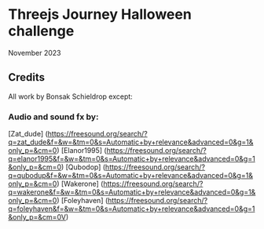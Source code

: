 # Threejs Journey Halloween challenge
November 2023

## Credits
All work by Bonsak Schieldrop except:
### Audio and sound fx by:
[Zat_dude]
(https://freesound.org/search/?q=zat_dude&f=&w=&tm=0&s=Automatic+by+relevance&advanced=0&g=1&only_p=&cm=0)
[Elanor1995]
(https://freesound.org/search/?q=elanor1995&f=&w=&tm=0&s=Automatic+by+relevance&advanced=0&g=1&only_p=&cm=0)
[Qubodop]
(https://freesound.org/search/?q=qubodup&f=&w=&tm=0&s=Automatic+by+relevance&advanced=0&g=1&only_p=&cm=0)
[Wakerone]
(https://freesound.org/search/?q=wakerone&f=&w=&tm=0&s=Automatic+by+relevance&advanced=0&g=1&only_p=&cm=0)
[Foleyhaven]
(https://freesound.org/search/?q=foleyhaven&f=&w=&tm=0&s=Automatic+by+relevance&advanced=0&g=1&only_p=&cm=0V)